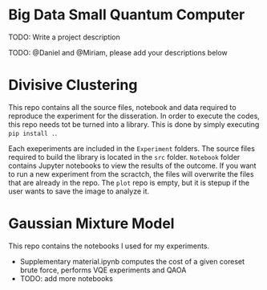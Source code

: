 # Big Data Small Quantum Computer

TODO: Write a project description

TODO: @Daniel and @Miriam, please add your descriptions below

# Divisive Clustering

This repo contains all the source files, notebook and data required to reproduce the experiment for the disseration. In order to execute the codes, this repo needs tot be turned into a library. This is done by simply executing `pip install .`.

Each exeperiments are included in the `Experiment` folders. The source files required to build the library is located in the `src` folder. `Notebook` folder contains Jupyter notebooks to view the results of the outcome. If you want to run a new experiment from the scractch, the files will overwrite the files that are already in the repo. The `plot` repo is empty, but it is stepup if the user wants to save the image to analyze it.

# Gaussian Mixture Model

This repo contains the notebooks I used for my experiments.

- Supplementary material.ipynb computes the cost of a given coreset brute force, performs VQE experiments and QAOA
- TODO: add more notebooks

